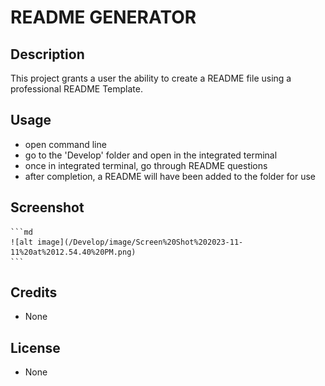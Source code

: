 # README GENERATOR

## Description
This project grants a user the ability to create a README file using a professional README Template.

## Usage
- open command line
- go to the 'Develop' folder and open in the integrated terminal
- once in integrated terminal, go through README questions
- after completion, a README will have been added to the folder for use

## Screenshot
    ```md
    ![alt image](/Develop/image/Screen%20Shot%202023-11-11%20at%2012.54.40%20PM.png)
    ```

## Credits
- None

## License
- None

